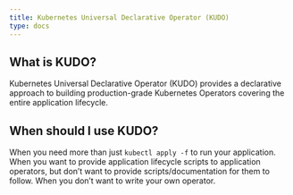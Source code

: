 ```yaml
---
title: Kubernetes Universal Declarative Operator (KUDO)
type: docs
---
```


## What is KUDO?

Kubernetes Universal Declarative Operator (KUDO) provides a declarative approach to building production-grade Kubernetes Operators covering the entire application lifecycle.

## When should I use KUDO?

When you need more than just `kubectl apply -f` to run your application.
When you want to provide application lifecycle scripts to application operators, but don’t want to provide scripts/documentation for them to follow.
When you don’t want to write your own operator.
